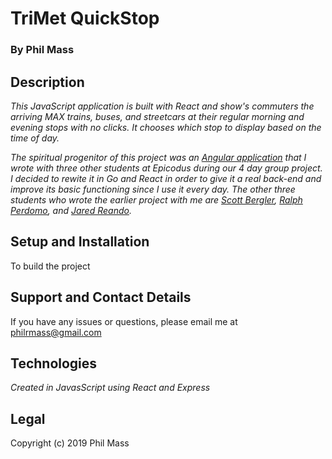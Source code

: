 # TriMet QuickStop

### By **Phil Mass**

## Description

_This JavaScript application is built with React and show's commuters the arriving MAX trains, buses, and streetcars at their regular morning and evening stops with no clicks. It chooses which stop to display based on the time of day._

_The spiritual progenitor of this project was an [Angular application](https://github.com/philrmass/trimet-commuter.git) that I wrote with three other students at Epicodus during our 4 day group project. I decided to rewite it in Go and React in order to give it a real back-end and improve its basic functioning since I use it every day. The other three students who wrote the earlier project with me are [Scott Bergler](https://github.com/skillitzimberg), [Ralph Perdomo](https://github.com/pseudoralph), and [Jared Reando](https://github.com/JaredReando)._

## Setup and Installation

To build the project

## Support and Contact Details

If you have any issues or questions, please email me at philrmass@gmail.com

## Technologies

_Created in JavasScript using React and Express_

## Legal

Copyright (c) 2019 Phil Mass
